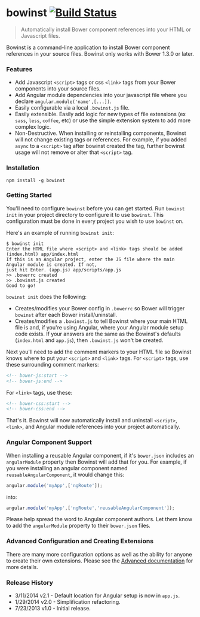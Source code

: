 # bowinst [![Build Status](https://travis-ci.org/cgross/bowinst.png?branch=master)](https://travis-ci.org/cgross/bowinst)

> Automatically install Bower component references into your HTML or Javascript files.

Bowinst is a command-line application to install Bower component references in your source files.  Bowinst only works with Bower 1.3.0 or later.

### Features

* Add Javascript `<script>` tags or css `<link>` tags from your Bower components into your source files.
* Add Angular module dependencies into your javascript file where you declare `angular.module('name',[...])`.
* Easily configurable via a local `.bowinst.js` file.
* Easily extensible.  Easily add logic for new types of file extensions (ex `sass`, `less`, `coffee`, etc) or use the simple extension system to add more complex logic.
* Non-Destructive.  When installing or reinstalling components, Bowinst will not change existing tags or references.  For example, if you added `async` to a `<script>` tag after bowinst created the tag, further bowinst usage will not remove or alter that `<script>` tag.

### Installation

    npm install -g bowinst

### Getting Started

You'll need to configure `bowinst` before you can get started.  Run `bowinst init` in your project directory to configure it to use `bowinst`.  This configuration must be done in every project you wish to use `bowinst` on.

Here's an example of running `bowinst init`:

```shell
$ bowinst init
Enter the HTML file where <script> and <link> tags should be added (index.html) app/index.html
If this is an Angular project, enter the JS file where the main Angular module is created. If not,
just hit Enter. (app.js) app/scripts/app.js
>> .bowerrc created
>> .bowinst.js created
Good to go!
```

`bowinst init` does the following:
 - Creates/modifies your Bower config in `.bowerrc` so Bower will trigger `bowinst` after each Bower install/uninstall.
 - Creates/modifies a `.bowinst.js` to tell Bowinst where your main HTML file is and, if you're using Angular, where your Angular module setup code exists.  If your answers are the same as the Bowinst's defaults (`index.html` and `app.js`), then `.bowinst.js` won't be created.


Next you'll need to add the comment markers to your HTML file so Bowinst knows where to put your `<script>` and `<link>` tags.  For `<script>` tags, use these surrounding comment markers:

```html
<!-- bower-js:start -->
<!-- bower-js:end -->
```

For `<link>` tags, use these:

```html
<!-- bower-css:start -->
<!-- bower-css:end -->
```

That's it.  Bowinst will now automatically install and uninstall `<script>`, `<link>`, and Angular module references into your project automatically.

### Angular Component Support

When installing a reusable Angular component, if it's `bower.json` includes an `angularModule` property then Bowinst will add that for you.  For example, if you were installing an angular component named `reusableAngularComponent`, it would change this:

```js
angular.module('myApp',['ngRoute']);
```

into:

```js
angular.module('myApp',['ngRoute','reusableAngularComponent']);
```

Please help spread the word to Angular component authors.  Let them know to add the `angularModule` property to their `bower.json` files.

### Advanced Configuration and Creating Extensions

There are many more configuration options as well as the ability for anyone to create their own extensions.  Please see the [Advanced documentation](ADVANCED.md) for more details.


### Release History

* 3/11/2014 v2.1 - Default location for Angular setup is now in `app.js`.
* 1/29/2014 v2.0 - Simplification refactoring.
* 7/23/2013 v1.0 - Initial release.
